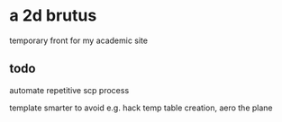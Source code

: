 # a 2d brutus

temporary front for my academic site

## todo

automate repetitive scp process

template smarter to avoid e.g. hack temp table creation, aero the plane
